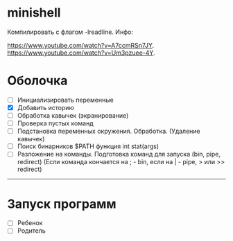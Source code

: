 # minishell
Компилировать с флагом -lreadline. 
Инфо:

https://www.youtube.com/watch?v=A7ccmRSn7JY. 
https://www.youtube.com/watch?v=Um3pzuee-4Y. 
# Оболочка
- [ ] Инициализировать переменные
- [x] Добавить историю
- [ ] Обработка кавычек (экранирование)
- [ ] Проверка пустых команд
- [ ] Подстановка переменных окружения. Обработка. (Удаление кавычек)
- [ ] Поиск бинарников $PATH функция int stat(args)
- [ ] Разложение на команды. Подготовка команд для запуска (bin, pipe, redirect) (Если команда кончается на ; - bin, если на | - pipe, > или >> redirect)
------------------------------------------------------------
# Запуск программ
- [ ] Ребенок
- [ ] Родитель
